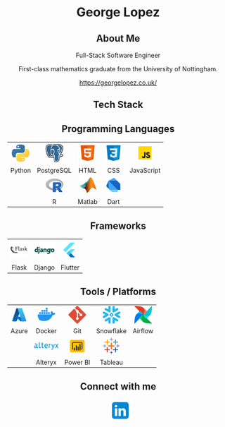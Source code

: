 <h1 align="center"> George Lopez </h1>
	<h2 align="center">About Me </h2>
	<p align="center">Full-Stack Software Engineer</p>
	<p align="center">First-class mathematics graduate from the University of Nottingham.</p>
	<a href= "https://georgelopez.co.uk/" align="center"><p>https://georgelopez.co.uk/</p></a>
	
</h1>

<h2 align="center"> Tech Stack </h2>
<!-- a -->
<h2 align="center"> Programming Languages </h2>

<div align="center">
    <table>
    <tr align="center">
        <td><img src="SVG/python.svg" width=40></td>
        <td><img src="SVG/postgresql.svg" width=40></td>
        <td><img src="SVG/icons8-html-5.svg" width=45></td>
        <td><img src="SVG/icons8-css3.svg" width=45></td>
        <td><img src="SVG/icons8-javascript.svg" width=40></td>
    </tr>
    <tr align="center">
        <td>Python</td>
        <td>PostgreSQL</td>
        <td>HTML</td>
        <td>CSS</td>
        <td>JavaScript</td>
    </tr>
    <tr align="center">
        <td colspan="1"></td>
        <td><img src="SVG/Rlogo.svg" width=40></td>
        <td><img src="SVG/icons8-matlab-96.svg" width=40></td>
        <td><img src="SVG/icons8-dart.svg" width=40></td>
        <td colspan="1"></td>
    </tr>
    <tr align="center">
        <td colspan="1"></td>
        <td>R</td>
        <td>Matlab</td>
        <td>Dart</td>
        <td colspan="1"></td>
    </tr>
    </table>
<!-- a -->
<h2 align="center"> Frameworks </h2>

<div align="center">
    <table>
    <tr align="center">
        <td><img src="SVG/icons8-flask-white-back.svg" width=40></td>
        <td><img src="SVG/icons8-django (2).svg" width=45></td>
        <td><img src="SVG/icons8-flutter.svg" width=40></td>
    </tr>
    <tr align="center">
        <td>Flask</td>
        <td>Django</td>
        <td>Flutter</td>
    </tr>
    </table>
<!-- a -->
<h2 align="center"> Tools / Platforms </h2>

<div align="center">
    <table>
    <tr align="center">
        <td><img src="SVG/icons8-azure.svg" width=40></td>
        <td><img src="SVG/icons8-docker.svg" width=40></td>
        <td><img src="SVG/git-icon.svg" width=40></td>
        <td><img src="SVG/snowflake-icon.svg" width=40></td>
        <td><img src="SVG/airflow-icon.svg" width=40></td>
    </tr>
    <tr align="center">
        <td>Azure</td>
        <td>Docker</td>
        <td>Git</td>
        <td>Snowflake</td>
        <td>Airflow</td>
    </tr>
    <tr align="center">
        <td colspan="1"></td>
        <td><img src="SVG/alteryx-logo-1.svg" width=55></td>
        <td><img src="SVG/icons8-power-bi.svg" width=40></td>
        <td><img src="SVG/icons8-tableau-software.svg" width=40></td>
        <td colspan="1"></td>
    </tr>
     <tr align="center">
        <td colspan="1"></td>
        <td>Alteryx</td>
        <td>Power BI</td>
        <td>Tableau</td>
        <td colspan="1"></td>
    </tr>
    </table>

<!-- a -->
<h2 align="center"> Connect with me </h2>

<p align="center">

<div align="center">
    <a style="margin-left: 10px;"  target="_blank" href="https://www.linkedin.com/in/george-benjamin-lopez/">
        <img src="SVG/icons8-linkedin.svg" width=50></a>

</div>
</p>
